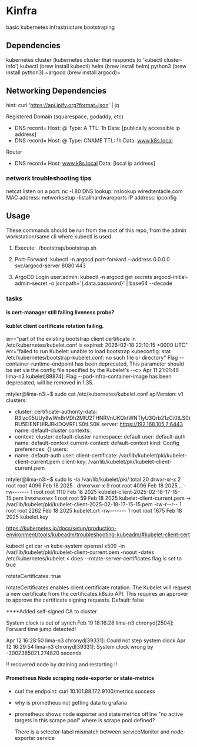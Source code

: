# Kinfra

basic kubernetes infrastructure bootstraping

## Dependencies

kubernetes cluster  (kubernetes cluster that responds to 'kubectl cluster-info')
kubectl             (brew install kubectl)
helm                (brew install helm)
python3             (brew install python3)
~argocd              (brew install argocd)~

## Networking Dependencies

hint: curl 'https://api.ipify.org?format=json' | jq

Registered Domain (squarespace, godaddy, etc)
- DNS record= Host: @ Type: A TTL: 1h Data: [publically accessible ip address]
- DNS record= Host: @ Type: CNAME TTL: 1h Data: www.k8s.local

Router
- DNS record= Host: www.k8s.local Data: [local ip address]

### network troubleshooting tips

netcat listen on a port: nc -l 80
DNS lookup: nslookup wiredtentacle.com
MAC address: networksetup -listallhardwareports
IP address: ipconfig

## Usage

These commands should be run from the root of this repo, from the admin workstation/same cli where kubectl is used.
1. Execute: ./bootstrap/bootstrap.sh 

2. Port-Forward: kubectl -n argocd port-forward --address 0.0.0.0 svc/argocd-server 8080:443

3. ArgoCD Login user:admin: kubectl -n argocd get secrets argocd-initial-admin-secret -o jsonpath='{.data.password}' | base64 --decode


### tasks
#### is cert-manager still failing liveness probe?

#### kublet client certificate rotation failing.
err="part of the existing bootstrap client certificate in /etc/kubernetes/kubelet.conf is expired: 2026-02-18 22:10:15 +0000 UTC" 
err="failed to run Kubelet: unable to load bootstrap kubeconfig: stat /etc/kubernetes/bootstrap-kubelet.conf: no such file or directory"
Flag --container-runtime-endpoint has been deprecated, This parameter should be set via the config file specified by the Kubelet's --c>
Apr 11 21:01:46 lima-n3 kubelet[89874]: Flag --pod-infra-container-image has been deprecated, will be removed in 1.35.

mtyler@lima-n3:~$ sudo cat /etc/kubernetes/kubelet.conf
apiVersion: v1
clusters:
- cluster:
    certificate-authority-data: R3lzc05UUy8wWnBrVDh2MlU2THNRVnUKQktWNTlyU3Qrb21zCi0tLS0tRU5EIENFUlRJRklDQVRFLS0tLS0K
    server: https://192.168.105.7:6443
  name: default-cluster
contexts:
- context:
    cluster: default-cluster
    namespace: default
    user: default-auth
  name: default-context
current-context: default-context
kind: Config
preferences: {}
users:
- name: default-auth
  user:
    client-certificate: /var/lib/kubelet/pki/kubelet-client-current.pem
    client-key: /var/lib/kubelet/pki/kubelet-client-current.pem


mtyler@lima-n3:~$ sudo ls -la /var/lib/kubelet/pki/
total 20
drwxr-xr-x 2 root root 4096 Feb 18  2025 .
drwxrwxr-x 9 root root 4096 Feb 18  2025 ..
-rw------- 1 root root 1110 Feb 18  2025 kubelet-client-2025-02-18-17-15-15.pem
lrwxrwxrwx 1 root root   59 Feb 18  2025 kubelet-client-current.pem -> /var/lib/kubelet/pki/kubelet-client-2025-02-18-17-15-15.pem
-rw-r--r-- 1 root root 2262 Feb 18  2025 kubelet.crt
-rw------- 1 root root 1675 Feb 18  2025 kubelet.key

https://kubernetes.io/docs/setup/production-environment/tools/kubeadm/troubleshooting-kubeadm/#kubelet-client-cert

kubectl get csr -n kube-system
openssl x509 -in /var/lib/kubelet/pki/kubelet-client-current.pem -noout -dates
/etc/kubernetes/kubelet < does --rotate-server-certificates flag is set to true

rotateCertificates: true

rotateCertificates enables client certificate rotation. The Kubelet will request a new certificate from the certificates.k8s.io API. This requires an approver to approve the certificate signing requests. Default: false

****Added self-signed CA to cluster

System clock is out of synch
Feb 19 18:16:28 lima-n3 chronyd[2504]: Forward time jump detected!

Apr 12 16:28:50 lima-n3 chronyd[39331]: Could not step system clock
Apr 12 16:29:54 lima-n3 chronyd[39331]: System clock wrong by -3002385021.274820 seconds

!! recovered node by draining and restarting !!

#### Prometheus Node scraping node-exporter or state-metrics
- curl the endpoint: curl 10.101.88.172:9100/metrics
success
- why is prometheus not getting data to grafana

- prometheus shows node exporter and state metrics offline
  "no active targets in this scrape pool"
  where is scrape pool defined?

  There is a selector-label mismatch between serviceMonitor and node-exporter service